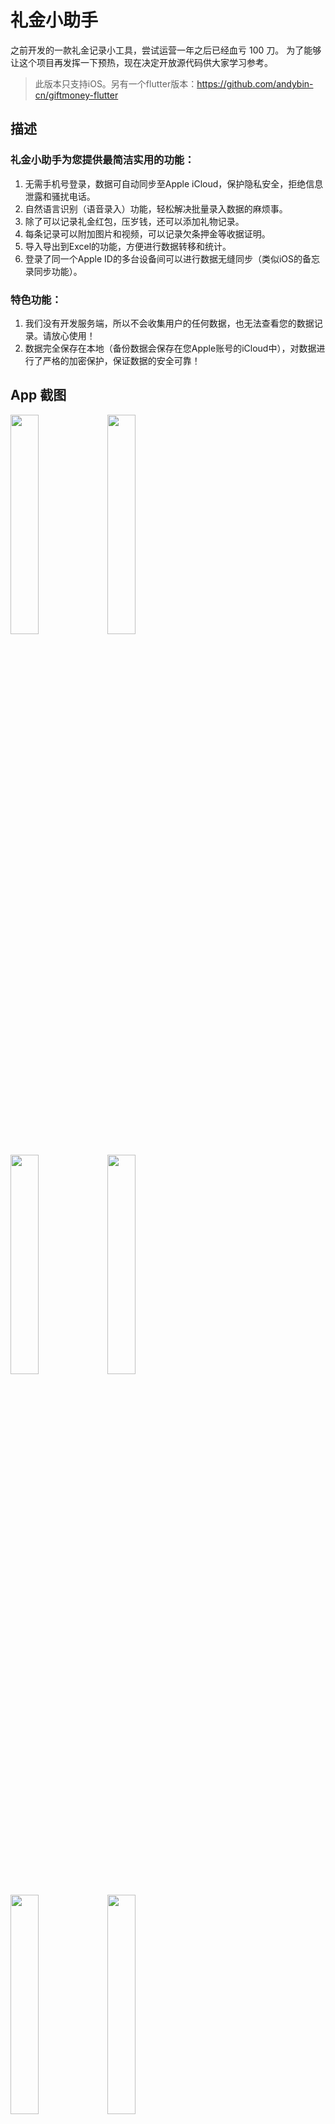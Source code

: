 # 礼金小助手

之前开发的一款礼金记录小工具，尝试运营一年之后已经血亏 100 刀。
为了能够让这个项目再发挥一下预热，现在决定开放源代码供大家学习参考。

> 此版本只支持iOS。另有一个flutter版本：https://github.com/andybin-cn/giftmoney-flutter


## 描述

### 礼金小助手为您提供最简洁实用的功能： 

1. 无需手机号登录，数据可自动同步至Apple iCloud，保护隐私安全，拒绝信息泄露和骚扰电话。 
2. 自然语言识别（语音录入）功能，轻松解决批量录入数据的麻烦事。 
3. 除了可以记录礼金红包，压岁钱，还可以添加礼物记录。 
4. 每条记录可以附加图片和视频，可以记录欠条押金等收据证明。 
5. 导入导出到Excel的功能，方便进行数据转移和统计。 
6. 登录了同一个Apple ID的多台设备间可以进行数据无缝同步（类似iOS的备忘录同步功能）。

### 特色功能： 

1. 我们没有开发服务端，所以不会收集用户的任何数据，也无法查看您的数据记录。请放心使用！ 
2. 数据完全保存在本地（备份数据会保存在您Apple账号的iCloud中），对数据进行了严格的加密保护，保证数据的安全可靠！


## App 截图

<img src="https://user-images.githubusercontent.com/13436526/188384814-39dbc516-fb06-4685-ad00-53c8ab1a7b69.png" width="30%">   <img src="https://user-images.githubusercontent.com/13436526/188384852-cfdd43f1-fed0-4e34-a41e-76aac8820f44.png" width="30%">

<img src="https://user-images.githubusercontent.com/13436526/188384885-3697b469-09ef-46ba-8edc-3a4844130fe6.png" width="30%">   <img src="https://user-images.githubusercontent.com/13436526/188384908-904b44f5-f355-4593-907b-96dd306ac9c9.png" width="30%">

<img src="https://user-images.githubusercontent.com/13436526/188384935-b8be5c8e-2e51-4c37-a1f3-35ba537edb72.png" width="30%">   <img src="https://user-images.githubusercontent.com/13436526/188384961-7c735e1c-1c1a-41f8-8817-4c344ec71923.png" width="30%">


